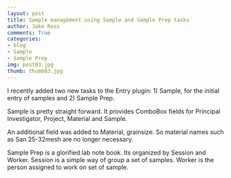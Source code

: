 ```yaml
---
layout: post
title: Sample management using Sample and Sample Prep tasks
author: Jake Ross
comments: True
categories: 
- blog 
- Sample
- Sample Prep
img: post03.jpg
thumb: thumb03.jpg
---
```


<!--========================== Blog =========================-->

I recently added two new tasks to the Entry plugin: 1) Sample, for the initial entry of samples and 2) Sample Prep.

Sample is pretty straight forward. It provides ComboBox fields for Principal Investigator, Project, Material and Sample.

An additional field was added to Material, grainsize. So material names such as San 25-32mesh are no longer necessary.

Sample Prep is a glorified lab note book. Its organized by Session and Worker. Session is a simple way of group a set of samples.
Worker is the person assigned to work on set of sample.
<!--=========================== EOF =========================-->